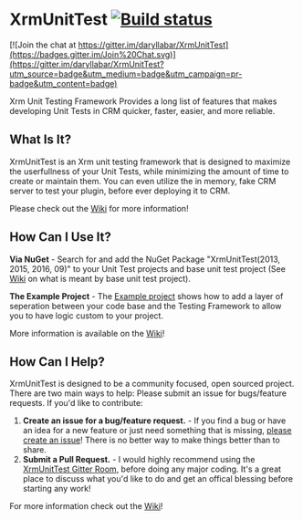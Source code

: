 # XrmUnitTest [![Build status](https://ci.appveyor.com/api/projects/status/e4x424jxt92vk00a?svg=true)](https://ci.appveyor.com/project/daryllabar/xrmunittest)

[![Join the chat at https://gitter.im/daryllabar/XrmUnitTest](https://badges.gitter.im/Join%20Chat.svg)](https://gitter.im/daryllabar/XrmUnitTest?utm_source=badge&utm_medium=badge&utm_campaign=pr-badge&utm_content=badge)


Xrm Unit Testing Framework Provides a long list of features that makes developing Unit Tests in CRM quicker, faster, easier, and more reliable.

## What Is It?

XrmUnitTest is an Xrm unit testing framework that is designed to maximize the userfullness of your Unit Tests, while minimizing the amount of time to create or maintain them.  You can even utilize the in memory, fake CRM server to test your plugin, before ever deploying it to CRM.

Please check out the [Wiki](https://github.com/daryllabar/XrmUnitTest/wiki) for more information!

## How Can I Use It?

**Via NuGet** - Search for and add the NuGet Package "XrmUnitTest(2013, 2015, 2016, 09)" to your Unit Test projects and base unit test project (See [Wiki](https://github.com/daryllabar/XrmUnitTest/wiki) on what is meant by base unit test project).
  
**The Example Project** - The [Example project](https://github.com/daryllabar/XrmUnitTest.Example) shows how to add a layer of seperation between your code base and the Testing Framework to allow you to have logic custom to your project.
 
More information is available on the [Wiki](https://github.com/daryllabar/XrmUnitTest/wiki)!


## How Can I Help?

XrmUnitTest is designed to be a community focused, open sourced project.  There are two main ways to help:
Please submit an issue for bugs/feature requests.  If you'd like to contribute:

1.  **Create an issue for a bug/feature request.** - If you find a bug or have an idea for a new feature or just need something that is missing, [please create an issue](https://github.com/daryllabar/XrmUnitTest/issues/new)!  There is no better way to make things better than to share.
2.  **Submit a Pull Request.** - I would highly recommend using the [XrmUnitTest Gitter Room](https://gitter.im/daryllabar/XrmUnitTest), before doing any major coding.  It's a great place to discuss what you'd like to do and get an offical blessing before starting any work!


For more information check out the [Wiki](https://github.com/daryllabar/XrmUnitTest/wiki)!
